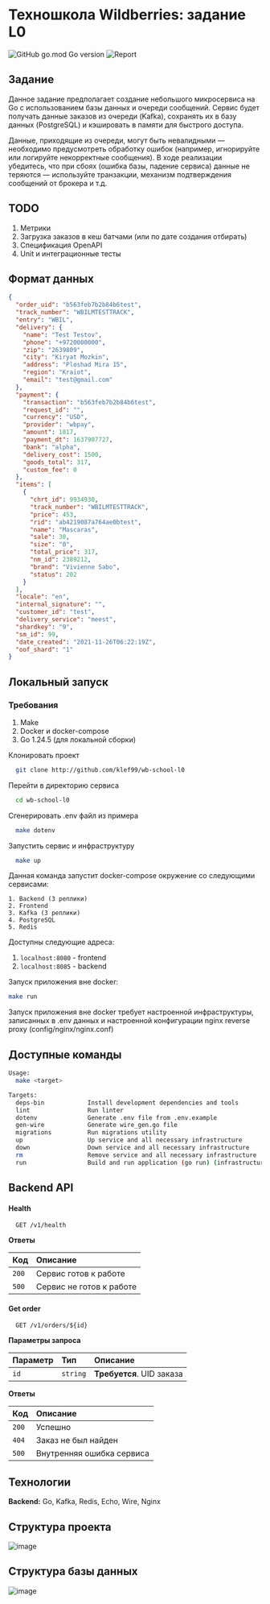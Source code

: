 # Техношкола Wildberries: задание L0

![GitHub go.mod Go version](https://img.shields.io/github/go-mod/go-version/klef99/wb-school-l0)
![Report](https://goreportcard.com/badge/github.com/klef99/wb-school-l0)

## Задание

Данное задание предполагает создание небольшого микросервиса на Go с использованием базы данных и очереди сообщений.
Сервис будет получать данные заказов из очереди (Kafka), сохранять их в базу данных (PostgreSQL) и кэшировать в памяти
для быстрого доступа.

Данные, приходящие из очереди, могут быть невалидными — необходимо предусмотреть обработку ошибок (например, игнорируйте
или логируйте некорректные сообщения). В ходе реализации убедитесь, что при сбоях (ошибка базы, падение сервиса) данные
не теряются — используйте транзакции, механизм подтверждения сообщений от брокера и т.д.

## TODO
1. Метрики
2. Загрузка заказов в кеш батчами (или по дате создания отбирать)
3. Спецификация OpenAPI
4. Unit и интеграционные тесты

## Формат данных

```json
{
  "order_uid": "b563feb7b2b84b6test",
  "track_number": "WBILMTESTTRACK",
  "entry": "WBIL",
  "delivery": {
    "name": "Test Testov",
    "phone": "+9720000000",
    "zip": "2639809",
    "city": "Kiryat Mozkin",
    "address": "Ploshad Mira 15",
    "region": "Kraiot",
    "email": "test@gmail.com"
  },
  "payment": {
    "transaction": "b563feb7b2b84b6test",
    "request_id": "",
    "currency": "USD",
    "provider": "wbpay",
    "amount": 1817,
    "payment_dt": 1637907727,
    "bank": "alpha",
    "delivery_cost": 1500,
    "goods_total": 317,
    "custom_fee": 0
  },
  "items": [
    {
      "chrt_id": 9934930,
      "track_number": "WBILMTESTTRACK",
      "price": 453,
      "rid": "ab4219087a764ae0btest",
      "name": "Mascaras",
      "sale": 30,
      "size": "0",
      "total_price": 317,
      "nm_id": 2389212,
      "brand": "Vivienne Sabo",
      "status": 202
    }
  ],
  "locale": "en",
  "internal_signature": "",
  "customer_id": "test",
  "delivery_service": "meest",
  "shardkey": "9",
  "sm_id": 99,
  "date_created": "2021-11-26T06:22:19Z",
  "oof_shard": "1"
}
```

## Локальный запуск

### Требования
1. Make
2. Docker и docker-compose
3. Go 1.24.5 (для локальной сборки)

Клонировать проект

```bash
  git clone http://github.com/klef99/wb-school-l0
```

Перейти в директорию сервиса

```bash
  cd wb-school-l0
```

Сгенерировать .env файл из примера

```bash
  make dotenv
```

Запустить сервис и инфраструктуру

```bash
  make up
```

Данная команда запустит docker-compose окружение со следующими сервисами:

    1. Backend (3 реплики)
    2. Frontend
    3. Kafka (3 реплики)
    4. PostgreSQL
    5. Redis

Доступны следующие адреса:

1. `localhost:8080` - frontend
2. `localhost:8085` - backend

Запуск приложения вне docker:

```bash
make run
```

Запуск приложения вне docker требует настроенной инфраструктуры, записанных в .env данных и настроенной конфигурации
nginx reverse proxy (config/nginx/nginx.conf)

## Доступные команды

```bash
Usage:
  make <target>

Targets:
  deps-bin            Install development dependencies and tools
  lint                Run linter
  dotenv              Generate .env file from .env.example
  gen-wire            Generate wire_gen.go file
  migrations          Run migrations utility
  up                  Up service and all necessary infrastructure
  down                Down service and all necessary infrastructure
  rm                  Remove service and all necessary infrastructure
  run                 Build and run application (go run) (infrastructure should exits)
```

## Backend API

#### Health

```http
  GET /v1/health
```

**Ответы**

| Код   | Описание                 |
|:------|:-------------------------|
| `200` | Сервис готов к работе    |
| `500` | Сервис не готов к работе |

#### Get order

```http
  GET /v1/orders/${id}
```

**Параметры запроса**

| Параметр | Тип      | Описание                  |
|:---------|:---------|:--------------------------|
| `id`     | `string` | **Требуется**. UID заказа |

**Ответы**

| Код   | Описание                  |
|:------|:--------------------------|
| `200` | Успешно                   |
| `404` | Заказ не был найден       |
| `500` | Внутренняя ошибка сервиса |

## Технологии

**Backend:** Go, Kafka, Redis, Echo, Wire, Nginx

## Структура проекта

![image](docs/schema.svg)

## Структура базы данных

![image](docs/db_struct.svg)
